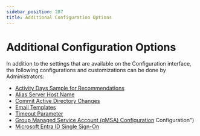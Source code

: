 ```yaml
---
sidebar_position: 287
title: Additional Configuration Options
---
```


# Additional Configuration Options

In addition to the settings that are available on the Configuration interface, the following configurations and customizations can be done by Administrators:

* [Activity Days Sample for Recommendations](Recommendations "Activity Days Sample for Recommendations")
* [Alias Server Host Name](AliasServer "Alias Server Host Name")
* [Commit Active Directory Changes](CommitChanges "Commit Active Directory Changes")
* [Email Templates](EmailTemplates "Email Templates")
* [Timeout Parameter](TimeoutParameter "Timeout Parameter")
* [Group Managed Service Account (gMSA) Configuration](gMSA) Configuration")
* [Microsoft Entra ID Single Sign-On](EntraIDSSO "Microsoft Entra ID Single Sign-On")